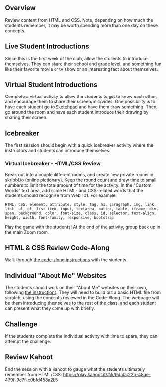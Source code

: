 ## Overview
Review content from HTML and CSS. Note, depending on how much the students remember, it may be worth spending more than one day on these concepts.

## Live Student Introductions
Since this is the first week of the club, allow the students to introduce themselves. They can share their school and grade level, and something fun like their favorite movie or tv show or an interesting fact about themselves.

## Virtual Student Introductions
Complete a virtual activity to allow the students to get to know each other, and encourage them to share their screen/mic/video. One possibility is to have each student go to [Sketchpad](https://sketch.io/sketchpad/) and have them draw something. Then, go around the room and have each student introduce their drawing by sharing their screen.

## Icebreaker
The first session should begin with a quick icebreaker activity where the instructors and students can introduce themselves.

### Virtual Icebreaker - HTML/CSS Review
Break out into a couple different rooms, and create new private rooms in [skribbl.io](https://skribbl.io) (online pictionary). Keep the round count and draw time to small numbers to limit the total amount of time for the activity. In the "Custom Words" text area, add some HTML- and CSS-related words that the students should recognize from Web 101. For example:

```
HTML, CSS, element, attribute, style, tag, h1, paragraph, img, link, list, ul, ol, list item, input, textarea, button, table, iframe, div, span, background, color, font-size, class, id, selector, text-align, height, width, font-family, responsive, bootstrap
```

Play the game with the students! At the end of the activity, group back up in the main Zoom room.

## HTML & CSS Review Code-Along
Walk through [the code-along instructions](HtmlCssReviewCodeAlong.md) with the students.

## Individual "About Me" Websites
The students should work on their "About Me" websites on their own, following [the instructions](IntroduceYourself.md). They will need to build out a basic HTML file from scratch, using the concepts reviewed in the Code-Along. The webpage will be them introducing themselves to the rest of the class, and each student can present what they come up with briefly.

## Challenge
If the students complete the Individual activity with time to spare, they can attempt the challenge.

## Review Kahoot
End the session with a Kahoot to gauge what the students ultimately remember from HTML/CSS: https://play.kahoot.it/#/k/9da0c22b-48ae-479f-9c7f-c0bfd458a2b5